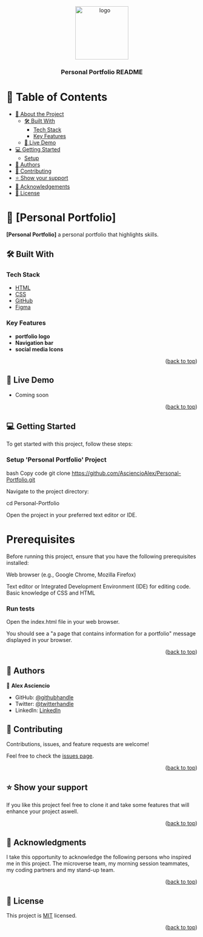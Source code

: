 
<div align="center">
 
  <img src="#" alt="logo" width="140"  height="auto" />
  <br/>

  <h3><b>Personal Portfolio README</b></h3>

</div>

# 📗 Table of Contents

- [📖 About the Project](#about-project)
  - [🛠 Built With](#built-with)
    - [Tech Stack](#tech-stack)
    - [Key Features](#key-features)
  - [🚀 Live Demo](#live-demo)
- [💻 Getting Started](#getting-started)
  - [Setup](#setup)
- [👥 Authors](#authors)
- [🤝 Contributing](#contributing)
- [⭐️ Show your support](#support)
- [🙏 Acknowledgements](#acknowledgements)
- [📝 License](#license)



# 📖 [Personal Portfolio] <a name="about-project"></a>

 **[Personal Portfolio]** a personal portfolio that highlights skills.


## 🛠 Built With <a name="built-with"></a>

### Tech Stack <a name="tech-stack"></a>
  <ul>
    <li><a href="h#">HTML</a></li>
    <li><a href="#">CSS</a></li>
    <li><a href="#">GitHub</a></li>
 <li><a href="#">Figma</a></li>
  </ul>


### Key Features <a name="key-features"></a>

- **portfolio logo**
- **Navigation bar**
- **social media Icons**

<p align="right">(<a href="#readme-top">back to top</a>)</p>

## 🚀 Live Demo <a name="live-demo"></a>

- Coming soon

<p align="right">(<a href="#readme-top">back to top</a>)</p>

## 💻 Getting Started <a name="getting-started"></a>

 To get started with this project, follow these steps:

### Setup 'Personal Portfolio' Project 

bash
Copy code
git clone https://github.com/AsciencioAlex/Personal-Portfolio.git

Navigate to the project directory:

 cd Personal-Portfolio


Open the project in your preferred text editor or IDE.

# Prerequisites

Before running this project, ensure that you have the following prerequisites installed:

Web browser (e.g., Google Chrome, Mozilla Firefox)

Text editor or Integrated Development Environment (IDE) for editing code.
Basic knowledge of CSS and HTML


### Run tests
Open the index.html file in your web browser.

You should see a "a page that contains information for a portfolio" message displayed in your browser.


<p align="right">(<a href="#readme-top">back to top</a>)</p>


## 👥 Authors <a name="authors"></a>

👤 **Alex Asciencio**
- GitHub: [@githubhandle](https://github.com/Asciencioalex)
- Twitter: [@twitterhandle](https://twitter.com/@Codenetech)
- LinkedIn: [LinkedIn](https://linkedin.com/alex-asciencio-413612b9/)

## 🤝 Contributing <a name="contributing"></a>

Contributions, issues, and feature requests are welcome!

Feel free to check the [issues page](../../issues/).

<p align="right">(<a href="#readme-top">back to top</a>)</p>

## ⭐️ Show your support <a name="support"></a>

If you like this project feel free to clone it and take some features that will enhance your project aswell.

<p align="right">(<a href="#readme-top">back to top</a>)</p>

## 🙏 Acknowledgments <a name="acknowledgements"></a>
 I take this opportunity to acknowledge the following persons who inspired  me in this project.  The microverse team, my morning session teammates, my coding partners and my stand-up team.


<p align="right">(<a href="#readme-top">back to top</a>)</p>


## 📝 License <a name="license"></a>

This project is [MIT](./LICENSE) licensed.
<p align="right">(<a href="#readme-top">back to top</a>)</p>




